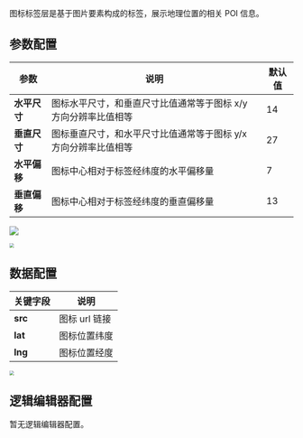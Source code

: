 
图标标签层是基于图片要素构成的标签，展示地理位置的相关 POI 信息。

## 参数配置
| 参数 | 说明 | 默认值 |
| --- | --- | --- |
| **水平尺寸** | 图标水平尺寸，和垂直尺寸比值通常等于图标 x/y 方向分辨率比值相等 |14 |
| **垂直尺寸** | 图标垂直尺寸，和水平尺寸比值通常等于图标 y/x 方向分辨率比值相等|27 |
| **水平偏移** | 图标中心相对于标签经纬度的水平偏移量 |7 |
| **垂直偏移** | 图标中心相对于标签经纬度的垂直偏移量 | 13 |

![](https://qcloudimg.tencent-cloud.cn/raw/cff2df18d5111e94fe6f140136e4647c.jpg)

<img src="https://qcloudimg.tencent-cloud.cn/raw/1d03f36721fc57d4d0be69c18256fba8.jpg"  style="zoom:50%;">

## 数据配置
| 关键字段 | 说明 |
| --- | --- |
| **src** | 图标 url 链接 |
| **lat** | 图标位置纬度 |
| **lng** | 图标位置经度 |

<img src="https://qcloudimg.tencent-cloud.cn/raw/0eac23ea9ed3e83fe367d360104f601c.jpg"  style="zoom:50%;">

## 逻辑编辑器配置
暂无逻辑编辑器配置。

